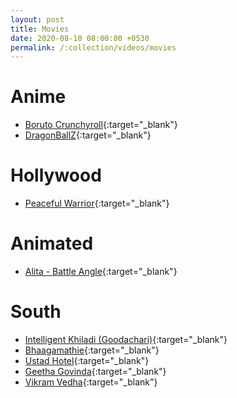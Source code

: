 ```yaml
---
layout: post
title: Movies
date: 2020-08-10 08:00:00 +0530
permalink: /:collection/videos/movies
---
```


# Anime
- [Boruto Crunchyroll](https://www.crunchyroll.com/boruto-naruto-next-generations){:target="_blank"}
- [DragonBallZ](https://dragonballzdubbed.com/){:target="_blank"}

# Hollywood
- [Peaceful Warrior](https://www.youtube.com/watch?v=y5w3_7j65Kc&t=4699s){:target="_blank"}

# Animated
- [Alita - Battle Angle](https://www.youtube.com/watch?v=wyXcgRzQQm4){:target="_blank"}

# South
- [Intelligent Khiladi (Goodachari)](https://www.youtube.com/watch?v=F50EmsabWLc){:target="_blank"}
- [Bhaagamathie](https://www.imdb.com/title/tt6727296/?ref_=nv_sr_srsg_0){:target="_blank"}
- [Ustad Hotel](https://www.youtube.com/watch?v=ke0t1eCloeA){:target="_blank"}
- [Geetha Govinda](https://www.youtube.com/watch?v=vJ9f2LOkU5I&t=1160s){:target="_blank"}
- [Vikram Vedha](https://www.youtube.com/watch?v=txHGhM52oXQ){:target="_blank"}
